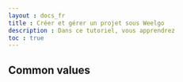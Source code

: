 ```yaml
---
layout : docs_fr
title : Créer et gérer un projet sous Weelgo
description : Dans ce tutoriel, vous apprendrez
toc : true
---
```



## Common values
